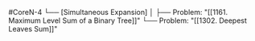 #CoreN-4
└── [Simultaneous Expansion]
    │
    ├── Problem: "[[1161. Maximum Level Sum of a Binary Tree]]"
    └── Problem: "[[1302. Deepest Leaves Sum]]"